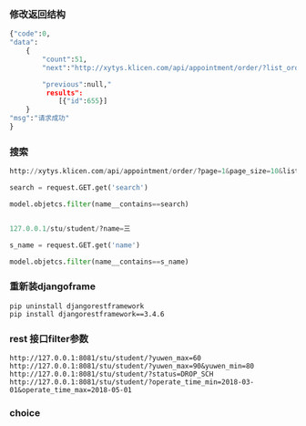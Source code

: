 ### 修改返回结构
```python
{"code":0, 
"data":
    {
        "count":51,
        "next":"http://xytys.klicen.com/api/appointment/order/?list_order_type=completed&page=2&page_size=10",

        "previous":null,"
         results":
            [{"id":655}]
    }   
"msg":"请求成功"        
}
```

### 搜索
```python
http://xytys.klicen.com/api/appointment/order/?page=1&page_size=10&list_order_type=completed&search=12345678905

search = request.GET.get('search')

model.objetcs.filter(name__contains==search)


127.0.0.1/stu/student/?name=三

s_name = request.GET.get('name')

model.objetcs.filter(name__contains==s_name)
```

### 重新装djangoframe
    pip uninstall djangorestframework
    pip install djangorestframework==3.4.6

### rest 接口filter参数
    http://127.0.0.1:8081/stu/student/?yuwen_max=60
    http://127.0.0.1:8081/stu/student/?yuwen_max=90&yuwen_min=80
    http://127.0.0.1:8081/stu/student/?status=DROP_SCH
    http://127.0.0.1:8081/stu/student/?operate_time_min=2018-03-01&operate_time_max=2018-05-01

### choice